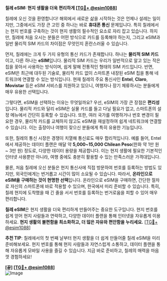 **칠레 eSIM: 현지 생활을 더욱 편리하게 [[TG💪+ @esim1088](https://t.me/s/esim1088)]**

칠레에 오신 것을 환영합니다! 해외에서 새로운 삶을 시작하는 것은 언제나 설레는 일이지만, 그중에서도 가장 큰 고민 중 하나는 바로 **휴대폰 통신** 문제입니다. 특히 칠레에서는 현지 번호를 구축하는 것이 현지 생활의 필수적인 요소로 자리 잡고 있습니다. 하지만, 칠레에 처음 오시는 분들은 어떤 방식으로 카드를 등록해야 하는지, 그리고 eSIM과 일반 물리적 SIM 카드의 차이점은 무엇인지 혼란스러울 수 있습니다.

먼저, 칠레에는 크게 두 가지 유형의 통신 카드가 존재합니다. 하나는 **물리적 SIM 카드**이고, 다른 하나는 **eSIM**입니다. 물리적 SIM 카드는 우리가 일반적으로 알고 있는 작은 칩을 꽂아서 사용하는 방식이며, 쉽게 말해 전통적인 형태의 SIM 카드입니다. 반면, eSIM은 최근에 대두된 기술로, 물리적 카드 없이 스마트폰 내장된 eSIM 칩을 통해 네트워크에 연결할 수 있는 방식입니다. 현재 칠레의 주요 통신사인 **Entel**, **Claro**, **Movistar** 등은 eSIM 서비스를 지원하고 있으니, 여행자나 장기 체류하시는 분들에게 매우 유용한 선택입니다.

그렇다면, eSIM을 선택하는 이유는 무엇일까요? 우선, eSIM의 가장 큰 장점은 **편리성**입니다. 물리적 카드와 달리 eSIM은 실물 카드를 들고 다닐 필요가 없고, 스마트폰의 설정 메뉴에서 간단히 등록할 수 있습니다. 또한, 여러 국가를 여행하거나 번호 변경이 필요한 경우, 물리적 카드를 교체하지 않고도 eSIM을 재설정하여 쉽게 네트워크에 연결할 수 있습니다. 이는 출장이나 여행이 잦으신 분들에게 특히 유용한 기능입니다.

또한, 칠레의 통신 시장은 경쟁이 치열해 통신료도 매우 합리적입니다. 예를 들어, Entel에서 제공하는 데이터 플랜은 매달 약 **5,000~15,000 Chilean Peso**(한화 약 1만 원 ~ 3만 원) 정도로, 다양한 데이터 용량을 제공합니다. 이는 현지 생활에 필요한 기본적인 인터넷 사용뿐만 아니라, 여행 중에도 충분히 활용할 수 있는 만족스러운 가격대입니다.

물론, 처음 칠레에 오신 분들은 현지 통신사에 직접 방문하여 번호를 등록하는 방법도 있지만, 외국인에게는 번거롭고 시간이 많이 소요될 수 있습니다. 따라서, **온라인으로 eSIM을 구매하는 것이 현명한 선택**입니다. 온라인으로 eSIM을 구매하면, 간단한 절차로 자신의 스마트폰에 바로 적용할 수 있으며, 한국에서 미리 준비할 수 있습니다. 특히, 칠레 현지에 도착했을 때 긴 줄을 서서 번호를 등록하는 번거로움을 피할 수 있어 매우 편리합니다.

**칠레 eSIM**은 현지 생활을 더욱 편리하게 만들어주는 중요한 도구입니다. 현지 번호를 쉽게 얻어 현지 사람들과 연락하고, 다양한 데이터 플랜을 통해 인터넷을 자유롭게 이용하세요. **현지 생활의 불편함을 최소화하고, 더 많은 자유와 편안함을 누리세요.** [[TG💪+ @esim1088](https://t.me/s/esim1088)]

**추천 TIP**: 칠레에서의 첫 번째 날부터 현지 생활을 더 쉽게 만들어줄 칠레 eSIM을 미리 준비해보세요. 현지 번호를 통해 현지 사람들과 자연스럽게 소통하고, 데이터 플랜을 통해 자유롭게 모바일 사용을 즐길 수 있습니다. 지금 바로 준비하고, 칠레의 매력을 마음껏 경험하세요!

**[끝] [[TG💪+ @esim1088](https://t.me/s/esim1088)]**  
![Image](https://i.postimg.cc/Y0z9fWf4/image.png)